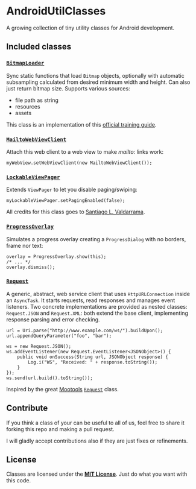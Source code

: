 AndroidUtilClasses
==================

A growing collection of tiny utility classes for Android development.


Included classes
----------------


### [`BitmapLoader`](com/lorenzostanco/utils/BitmapLoader.java)

Sync static functions that load `Bitmap` objects, optionally with automatic subsampling
calculated from desired minimum width and height. Can also just return bitmap size.
Supports various sources:

 * file path as string
 * resources
 * assets

This class is an implementation of this [official training guide](http://developer.android.com/training/displaying-bitmaps/load-bitmap.html).


### [`MailtoWebViewClient`](com/lorenzostanco/utils/MailtoWebViewClient.java)

Attach this web client to a web view to make *mailto:* links work:

	myWebView.setWebViewClient(new MailtoWebViewClient());


### [`LockableViewPager`](com/lorenzostanco/utils/LockableViewPager.java)

Extends `ViewPager` to let you disable paging/swiping:

	myLockableViewPager.setPagingEnabled(false);

All credits for this class goes to [Santiago L. Valdarrama](https://blog.svpino.com/2011/08/29/disabling-pagingswiping-on-android).


### [`ProgressOverlay`](com/lorenzostanco/utils/ProgressOverlay.java)

Simulates a progress overlay creating a `ProgressDialog` with no borders, frame nor text:

	overlay = ProgressOverlay.show(this);
	/* ... */
	overlay.dismiss();


### [`Request`](com/lorenzostanco/utils/Request.java)

A generic, abstract, web service client that uses `HttpURLConnection` inside an `AsyncTask`. It starts requests, read responses and manages event listeners. Two concrete implementations are provided as nested classes: `Request.JSON` and `Request.XML`: both extend the base client, implementing response parsing and error checking.

	url = Uri.parse("http://www.example.com/ws/").buildUpon();
	url.appendQueryParameter("foo", "bar");

	ws = new Request.JSON();
	ws.addEventListener(new Request.EventListener<JSONObject>() {
		public void onSuccess(String url, JSONObject response) { 
			Log.i("WS", "Received: " + response.toString());
		}
	});
	ws.send(url.build().toString());

Inspired by the great [Mootools](http://mootools.net/) [`Request`](http://mootools.net/core/docs/1.5.1/Request/Request) class.


Contribute
----------

If you think a class of your can be useful to all of us, feel free to share it forking
this repo and making a pull request.

I will gladly accept contributions also if they are just fixes or refinements.


License
-------

Classes are licensed under the **[MIT License](LICENSE)**. Just do what you want with this code.

